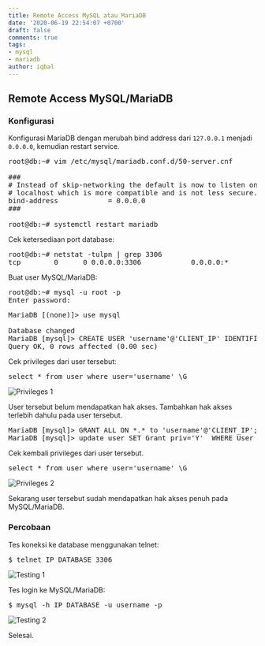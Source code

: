 ```yaml
---
title: Remote Access MySQL atau MariaDB
date: '2020-06-19 22:54:07 +0700'
draft: false
comments: true
tags:
- mysql
- mariadb
author: iqbal
---
```


## Remote Access MySQL/MariaDB

### Konfigurasi

Konfigurasi MariaDB dengan merubah bind address dari `127.0.0.1` menjadi `0.0.0.0`, kemudian restart service.

<pre>
root@db:~# vim /etc/mysql/mariadb.conf.d/50-server.cnf

###
# Instead of skip-networking the default is now to listen only on
# localhost which is more compatible and is not less secure.
bind-address            = 0.0.0.0
###

root@db:~# systemctl restart mariadb
</pre>

Cek ketersediaan port database:

<pre>
root@db:~# netstat -tulpn | grep 3306
tcp        0      0 0.0.0.0:3306            0.0.0.0:*               LISTEN      3675/mysqld         
</pre>

Buat user MySQL/MariaDB:

<pre>
root@db:~# mysql -u root -p
Enter password: 
</pre>
<pre>
MariaDB [(none)]> use mysql

Database changed
MariaDB [mysql]> CREATE USER 'username'@'CLIENT_IP' IDENTIFIED BY 'password';
Query OK, 0 rows affected (0.00 sec)
</pre>

Cek privileges dari user tersebut:

<pre>
select * from user where user='username' \G
</pre>

![Privileges 1](https://earth-id-jkt-1.bal.web.id/assets/gambar/2020/mariadb/remote-access/mariadb-privileges1.png)

User tersebut belum mendapatkan hak akses. Tambahkan hak akses terlebih dahulu pada user tersebut.

<pre>
MariaDB [mysql]> GRANT ALL ON *.* to 'username'@'CLIENT_IP';
MariaDB [mysql]> update user SET Grant_priv='Y'  WHERE User = 'kilat';
</pre>

Cek kembali privileges dari user tersebut.

<pre>
select * from user where user='username' \G
</pre>

![Privileges 2](https://earth-id-jkt-1.bal.web.id/assets/gambar/2020/mariadb/remote-access/mariadb-privileges2.png)

Sekarang user tersebut sudah mendapatkan hak akses penuh pada MySQL/MariaDB.

### Percobaan

Tes koneksi ke database menggunakan telnet:

<pre>
$ telnet IP_DATABASE 3306
</pre>

![Testing 1](https://earth-id-jkt-1.bal.web.id/assets/gambar/2020/mariadb/remote-access/mariadb-testing1.png)

Tes login ke MySQL/MariaDB:

<pre>
$ mysql -h IP_DATABASE -u username -p
</pre>

![Testing 2](https://earth-id-jkt-1.bal.web.id/assets/gambar/2020/mariadb/remote-access/mariadb-testing2.png)

Selesai.
